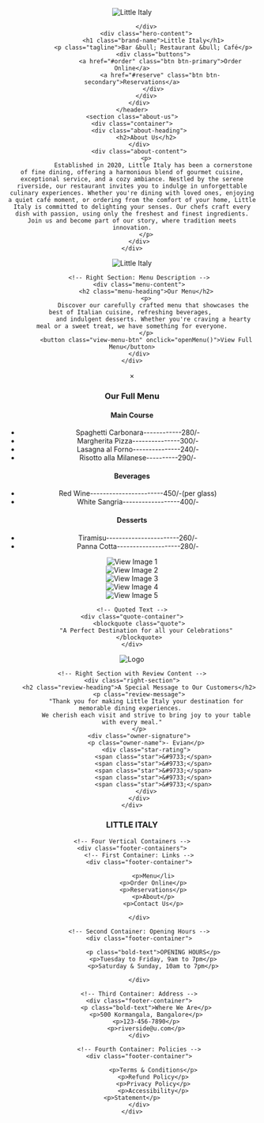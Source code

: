 <!DOCTYPE html>
<html lang="en">
<head>
    <meta charset="UTF-8">
    <meta name="viewport" content="width=device-width, initial-scale=1.0">
    <title>The Riverside</title>
    <link href="https://fonts.googleapis.com/css2?family=Sofia&display=swap" rel="stylesheet">
    <link href="https://fonts.googleapis.com/css2?family=Roboto:wght@400;700&display=swap" rel="stylesheet">
    <link rel="stylesheet" href="style.css">
    <link rel="stylesheet" href="https://cdnjs.cloudflare.com/ajax/libs/font-awesome/6.0.0-beta3/css/all.min.css">
    <link href="https://fonts.googleapis.com/css2?family=Merriweather:wght@400;700&display=swap" rel="stylesheet">
    <style>
    /* General Reset */
.{
    margin: 0;
    padding: 0;
    box-sizing: border-box;
}

body {
    font-family: 'Roboto', sans-serif;
    color: white;
    line-height: 1.5;
    background-color: black;
}
 
/* Hero Section */
.hero {
    position: relative;
    height: 100vh;
    background: url('https://www.shutterstock.com/image-photo/table-filled-dishes-food-set-600nw-2477073165.jpg')no-repeat center center/cover;
}

.overlay {
    background: rgba(0, 0, 0, 0.6); /* Transparent overlay */
    height: 100%;
    display: flex;
    flex-direction: column;
    justify-content: space-between;
}

.navbar {
    display: flex;
    justify-content: space-between;
    align-items: center;
    padding: 20px;
}

.navbar .logo img {
    height: 50px;
}

.navbar .menu {
    font-size: 1.5rem;
    cursor: pointer;
}

.hero-content {
    text-align: center;
    margin-top: auto;
    margin-bottom: auto;
}

.hero-content .brand-name {
    font-family: 'Sofia', cursive;
    font-size: 3rem;
    letter-spacing: 2px;
    margin-bottom: 10px;
}

.hero-content .tagline {
    font-size: 1.2rem;
    letter-spacing: 1px;
    margin-bottom: 20px;
}

.buttons {
    display: flex;
    justify-content: center;
    gap: 15px;
}

.btn {
    text-decoration: none;
    padding: 10px 20px;
    border: 2px solid white;
    border-radius: 5px;
    transition: all 0.3s ease;
    font-size: 1rem;
    font-weight: 700;
}

.btn-primary {
    background: white;
    color: black;
}

.btn-primary:hover {
    background: transparent;
    color: white;
}

.btn-secondary:hover {
    background: white;
    color: black;
}

/* About Us Section */
.about-us {
    background-color: #f5f5dc; /* Beige background */
    color: #1c1c1c; /* Dark text color for contrast */
    padding: 60px 20px;
    text-align: center;
}

.about-us .container {
    max-width: 1200px;
    margin: 0 auto;
}

.about-heading h2 {
    font-family: 'Sofia', cursive; /* Heading font */
    font-size: 2.5rem;
    margin-bottom: 20px;
    color: #333;
}

.about-content p {
    font-family: 'Arial', sans-serif; /* Content font */
    font-size: 1.1rem;
    line-height: 1.8;
    color: #444;
    max-width: 800px;
    margin: 0 auto;
}

/* Menu Section */
.menu-section {
    display: flex;
    height: 100vh;
}

.menu-container {
    display: flex;
    width: 100%;
}

.menu-image {
    width: 50%;
    position: relative;
    overflow: hidden;
}

.menu-image img {
    width: 100%;
    height: 100%;
    object-fit: cover;
    position: relative;
}

.menu-content {
    width: 50%;
    background-color: #f8d7dc; /* Powder pink background */
    padding: 50px 30px;
    display: flex;
    flex-direction: column;
    justify-content: center;
    text-align: left;
}

.menu-heading {
    font-family: 'Sofia', cursive; /* Heading font */
    font-size: 2.5rem;
    margin-bottom: 20px;
    color: #333;
}

.menu-content p {
    font-family: 'Arial', sans-serif; /* Content font */
    font-size: 1.1rem;
    line-height: 1.6;
    color: #444;
    margin-bottom: 30px;
}
.menu-scroll{
            scroll-snap-type:y mandatory;
            scroll-snap-align:start;
        }
.view-menu-btn {
    padding: 10px 20px;
    background-color: #333;
    color: #fff;
    font-size: 1rem;
    font-family: 'Arial', sans-serif;
    border: none;
    cursor: pointer;
    border-radius: 5px;
    align-self: flex-start;
}

.view-menu-btn:hover {
    background-color: #555;
}

/* Menu Modal */
 .menu-modal {
    display: none;
    position: fixed;
    z-index: 1000;
    top: 0;
    left: 0;
    width: 100%;
    height: 100%;
    background-color: rgba(0, 0, 0, 0.8);
}
.modal-content {
    background-color: #f8d7dc;
    padding: 30px;
    border-radius: 10px;
    max-width: 800px;
    max-height:600px;
    overflow: hidden; /* Prevent content from overflowing the modal */
    box-shadow: 0 4px 8px rgba(0, 0, 0, 0.2);
    margin: 50px auto;
    color: #333;
    text-align: left;
}

.modal-content h3 {
    font-family: 'Sofia', cursive;
    font-size: 1.8rem;
    margin-bottom: 10px;
}

.modal-content ul {
    list-style-type: none;
    padding: 0;
    margin-bottom: 20px;
}

.modal-content ul li {
    font-family: 'Arial', sans-serif;
    font-size: 1.1rem;
    margin-bottom: 5px;
}
.menu-scroll {
        max-height: calc(70% - 60px);
        overflow-y: auto; 
        padding: 5px;
        border-top: 1px solid #ddd;
        border-bottom: 1px solid #ddd;
    }

    .menu-scroll h4 {
        margin-top:5px;
        color: #333;
    }

    .menu-scroll ul {
        list-style-type: none;
        padding-left: 0;
        margin-bottom: 20px;
    }

    .menu-scroll li {
        padding: 5px 0;
        border-bottom: 1px solid #eee;
    }

.close-btn {
    color: #333;
    font-size: 1.5rem;
    float: right;
    cursor: pointer;
}

/* Gallery and Quote Section */
.gallery-quote-section {
    background-color: #f5f5dc; /* Beige background */
    padding: 50px 20px;
    position: relative;
    overflow: hidden;
}

/* Gallery and Quote Section */
.gallery-quote-section {
    background-color: #f5f5dc; /* Beige background */
    padding: 50px 20px;
    position: relative;
    overflow: hidden;
}

/* Gallery Images with Grid Layout */
.gallery-container {
    display: grid;
    grid-template-columns: repeat(auto-fit, minmax(150px, 1fr)); /* Responsive grid */
    gap: 20px; /* Space between images */
    justify-items: center;
    margin-bottom: 40px;
}

.gallery-container img {
    width: 100%;
    height: auto;
    max-width: 180px; /* Adjust maximum width for images */
    border-radius: 10px;
    box-shadow: 0 4px 6px rgba(0, 0, 0, 0.2);
    transition: transform 0.3s ease;
}

.gallery-container img:hover {
    transform: scale(1.1);
}

/* Quote Section */
.quote-container {
    text-align: center;
    padding: 20px;
}

.quote {
    font-family: 'Sofia', cursive;
    font-size: 2rem;
    color: #333;
    margin: 0;
    line-height: 1.6;
    text-align: center;
}


/* Owner Review Section */
.owner-review-section {
    display: flex;
    height: 100vh; /* Full screen height */
}

/* Left Section */
.left-section {
    width: 50%;
    background-image: url('https://encrypted-tbn0.gstatic.com/images?q=tbn:ANd9GcR_LTqwUnFW4Z6We8tdSbiyj40y8VLYldg9pQ&ss'); /* Replace with your actual image URL */
    background-size: cover;
    background-position: center;
    background-repeat: no-repeat;
    position: relative;
}

/* Logo */
.left-section .logo {
    position: absolute;
    top: 20px;
    left: 20px;
    width: 100px; /* Adjust logo size */
    z-index: 2;
}

/* Right Section */
.right-section {
    width: 50%;
    background-color: #2e8b57; /* Green background */
    color: white;
    display: flex;
    flex-direction: column;
    justify-content: center;
    align-items: center;
    padding: 40px;
    text-align: center;
}

.review-heading {
    font-family: 'Sofia', cursive;
    font-size: 2.5rem;
    margin-bottom: 20px;
}

.review-message {
    font-family: 'Arial', sans-serif;
    font-size: 1.2rem;
    line-height: 1.8;
    margin-bottom: 40px;
}

.owner-signature {
    margin-top: auto;
    text-align: center;
}

.owner-name {
    font-size: 1.5rem;
    margin-bottom: 10px;
    font-family: 'Sofia', cursive;
}

/* Star Rating */
.star-rating {
    display: flex;
    justify-content: center;
    gap: 5px;
}

.star {
    font-size: 1.8rem;
    color: white;
    transition: color 0.3s ease;
    cursor: pointer;
}

.star:hover,
.star:hover ~ .star {
    color: #ffd700; /* Gold color */
}


/* Footer Section */
.footer-section {
    background-color: #000; /* Black background */
    color: #fff; /* White text */
    padding: 50px 20px;
    text-align: center;
    font-family: 'Arial', sans-serif;
}

/* Restaurant Name Styling */
.footer-heading h1 {
    font-family: 'Merriweather', serif;
    font-size: 3rem;
    font-weight: bold;
    margin-bottom: 40px;
    color: white;
}

/* Footer Containers Layout */
.footer-containers {
    display: flex;
    justify-content: space-around;
    flex-wrap: wrap;
    margin-top: 20px;
    gap: 20px;
}

/* Individual Container */
.footer-container {
    text-align: center;
    min-width: 150px;
    flex: 1;
}

/* Styling for Lists */
.footer-container ol {
    list-style-type: decimal;
    padding: 0;
}

.footer-container ol li {
    margin-bottom: 10px;
    font-size: 1rem;
}

/* Styling for Bold Text */
.footer-container .bold-text {
    font-family: 'Merriweather', serif;
    font-size: 1.2rem;
    font-weight: bold;
    margin-bottom: 10px;
}

/* Responsive Design */
@media (max-width: 768px) {
    .footer-containers {
        flex-direction: column;
        align-items: center;
    }

    .footer-container {
        width: 100%;
        text-align: center;
    }
}
</style>
</head>
<body>
    <header class="hero">
        <div class="overlay">
            <div class="navbar">
                <div class="logo">
                     <img src="https://as1.ftcdn.net/v2/jpg/02/31/49/16/1000_F_231491645_55ZxP8esHsukMoJ0ZnL75Qy3i0tJVeNR.jpg" alt="Little Italy">
                </div>                   
                
            </div>
            <div class="hero-content">
                <h1 class="brand-name">Little Italy</h1>
                <p class="tagline">Bar &bull; Restaurant &bull; Café</p>
                <div class="buttons">
                    <a href="#order" class="btn btn-primary">Order Online</a>
                    <a href="#reserve" class="btn btn-secondary">Reservations</a>
                </div>
            </div>
        </div>
    </header>
    <section class="about-us">
    <div class="container">
        <div class="about-heading">
            <h2>About Us</h2>
        </div>
        <div class="about-content">
            <p>
                Established in 2020, Little Italy has been a cornerstone of fine dining, offering a harmonious blend of gourmet cuisine, exceptional service, and a cozy ambiance. Nestled by the serene riverside, our restaurant invites you to indulge in unforgettable culinary experiences. Whether you're dining with loved ones, enjoying a quiet café moment, or ordering from the comfort of your home, Little Italy is committed to delighting your senses. Our chefs craft every dish with passion, using only the freshest and finest ingredients. Join us and become part of our story, where tradition meets innovation.
            </p>
        </div>
    </div>
</section>


<section class="menu-section">
    <div class="menu-container">
        <!-- Left Section: Full-screen Image with Logo -->
        <div class="menu-image">
            <img src="https://media.istockphoto.com/id/857927726/photo/pasta-with-meat-tomato-sauce-and-vegetables.jpg?s=612x612&w=0&k=20&c=1bcoXcBKM7Hb1ASweDx-vcwXEgy-WrCGM71dVP2Cp0w=" alt="Little Italy" class="logo">
        </div>

        <!-- Right Section: Menu Description -->
        <div class="menu-content">
            <h2 class="menu-heading">Our Menu</h2>
            <p>
                Discover our carefully crafted menu that showcases the best of Italian cuisine, refreshing beverages, 
                and indulgent desserts. Whether you're craving a hearty meal or a sweet treat, we have something for everyone.
            </p>
            <button class="view-menu-btn" onclick="openMenu()">View Full Menu</button>
        </div>
    </div>
</section>
<!-- Modal for Full Menu -->
<div id="menuModal" class="menu-modal">
    <div class="modal-content">
        <span class="close-btn" onclick="closeMenu()">&times;</span>
        <h3 class="modal-heading">Our Full Menu</h3>
        <div class="menu-scroll">
            <h4>Main Course</h4>
            <ul>
                <li>Spaghetti Carbonara------------280/-</li>
                <li>Margherita Pizza---------------300/-</li>
                <li>Lasagna al Forno---------------240/-</li>
                <li>Risotto alla Milanese----------290/-</li>
                </ul>
            <h4>Beverages</h4>
            <ul>
                <li>Red Wine-----------------------450/-(per glass)</li>
                <li>White Sangria------------------400/-</li>
                </ul>
            <h4 id>Desserts</h4>
            <ul>
                <li>Tiramisu-----------------------260/-</li>
                <li>Panna Cotta--------------------280/-</li>
                </ul>
        </div>
    </div>
</div>
<section class="gallery-quote-section">
    <div class="gallery-container">
        <!-- Jumbled Images -->
        <div class="image jumbled-1">
            <img src="https://www.touchbistro.com/wp-content/uploads/2021/08/restaurant-interior-design-ideas-thumbnail.jpg" alt="View Image 1">
        </div>
        <div class="image jumbled-2">
            <img src="https://cdn.prod.website-files.com/61bcac7b8c69b74b8d5c2b99/654a38bfe3bf7526c162fce0_2%20(15).png" alt="View Image 2">
        </div>
        <div class="image jumbled-3">
            <img src="https://encrypted-tbn0.gstatic.com/images?q=tbn:ANd9GcQHPDTUNLaIh-mWx9Lxywd2E_ZoCLH7IiA1Yg&s" alt="View Image 3">
        </div>
        <div class="image jumbled-4">
            <img src="https://encrypted-tbn0.gstatic.com/images?q=tbn:ANd9GcSslbawN4U2ru7pPCW5cbERkS8nX44aG8JrLRqsO4RT5BXfOA7ZM2SdWZ0VqT4p93XPF4w&usqp=CAU" alt="View Image 4">
        </div>
        <div class="image jumbled-5">
            <img src="https://cdn.tatlerasia.com/tatlerasia/i/2023/09/21114713-la-rambla_cover_1599x1066.jpeg" alt="View Image 5">
         </div>
    </div>

    <!-- Quoted Text -->
    <div class="quote-container">
        <blockquote class="quote">
            "A Perfect Destination for all your Celebrations"
        </blockquote>
    </div>



<section class="owner-review-section">
    <!-- Left Section with Full-Screen Image -->
    <div class="left-section">
        <img class="logo" src="https://encrypted-tbn0.gstatic.com/images?q=tbn:ANd9GcR_LTqwUnFW4Z6We8tdSbiyj40y8VLYldg9pQ&s" alt="Logo">
    </div>

    <!-- Right Section with Review Content -->
    <div class="right-section">
        <h2 class="review-heading">A Special Message to Our Customers</h2>
        <p class="review-message">
            "Thank you for making Little Italy your destination for memorable dining experiences. 
            We cherish each visit and strive to bring joy to your table with every meal."
        </p>
        <div class="owner-signature">
            <p class="owner-name">- Evian</p>
            <div class="star-rating">
                <span class="star">&#9733;</span>
                <span class="star">&#9733;</span>
                <span class="star">&#9733;</span>
                <span class="star">&#9733;</span>
                <span class="star">&#9733;</span>
            </div>
        </div>
    </div>
</section>




<section class="footer-section">
    <!-- Restaurant Name -->
    <div class="footer-heading">
        <h1>LITTLE ITALY</h1>
    </div>

    <!-- Four Vertical Containers -->
    <div class="footer-containers">
        <!-- First Container: Links -->
        <div class="footer-container">
            
                <p>Menu</li>
                <p>Order Online</p>
                <p>Reservations</p>
                <p>About</p>
                <p>Contact Us</p>
            
        </div>

        <!-- Second Container: Opening Hours -->
        <div class="footer-container">
           
                <p class="bold-text">OPENING HOURS</p>
                <p>Tuesday to Friday, 9am to 7pm</p>
                <p>Saturday & Sunday, 10am to 7pm</p>
            
        </div>

        <!-- Third Container: Address -->
        <div class="footer-container">
            <p class="bold-text">Where We Are</p>
            <p>500 Kormangala, Bangalore</p>
            <p>123-456-7890</p>
            <p>riverside@u.com</p>
        </div>

        <!-- Fourth Container: Policies -->
        <div class="footer-container">
            
                <p>Terms & Conditions</p>
                <p>Refund Policy</p>
                <p>Privacy Policy</p>
                <p>Accessibility</p>
                <p>Statement</p>            
        </div>
    </div>
</section>		
<script>
function openMenu() {
    document.getElementById("menuModal").style.display = "block";
}

function closeMenu() {
    document.getElementById("menuModal").style.display = "none";
}
</script>
</body>
</html>
